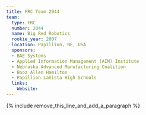 ```yaml
---
title: FRC Team 2044
team:
  type: FRC
  number: 2044
  name: Big Red Robotics
  rookie_year: 2007
  location: Papillion, NE, USA
  sponsors:
  - BAE Systems
  - Applied Information Management (AIM) Institute
  - Nebraska Advanced Manufacturing Coalition
  - Booz Allen Hamilton
  - Papillion LaVista High Schools
  links:
    Website:
---
```


{% include remove_this_line_and_add_a_paragraph %}